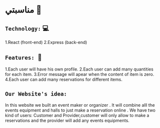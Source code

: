 # مناسبتي 🎊


## `Technology:`  💻
1.React (front-end)
2.Express (back-end)

## `Features: `📌
1.Each user will have his own profile.
2.Each user can add many quantities for each item.
3.Error message will apear when the content of item is zero.
4.Each user can add many reservations for different items.

## `Our Website's idea:`
In this website we built an event maker or organizer .
It will combine alll the events equipment and halls to just make a reservation online .
We have two kind of users: Customer and Provider,customer will only allow to make a reservations and the provider will add any events equipments.

